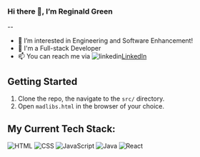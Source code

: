 


### Hi there 👋, I’m Reginald Green
--

- 👀 I’m interested in Engineering and Software Enhancement!
- 🌱 I'm a Full-stack Developer
- 📫 You can reach me via ![linkedin](https://img.shields.io/badge/React-FFF?style=for-the-badge&logo=react&logoColor=black)[LinkedIn](https://www.linkedin.com/in/reginald-green-92ba43239/) 



## Getting Started
1. Clone the repo, the navigate to the `src/` directory.
2. Open `madlibs.html` in the browser of your choice.

## My Current Tech Stack:


![HTML](https://img.shields.io/badge/HTML5-E34F26?style=for-the-badge&logo=html5&logoColor=white)
![CSS](https://img.shields.io/badge/CSS3-1572B6?style=for-the-badge&logo=css3&logoColor=white)
![JavaScript](https://img.shields.io/badge/JavaScript-F7DF1E?style=for-the-badge&logo=javascript&logoColor=black)
![Java](https://img.shields.io/badge/Java-F7DF1E?style=for-the-badge&logo=java&logoColor=black)
![React](https://img.shields.io/badge/React-FFF?style=for-the-badge&logo=react&logoColor=black)
